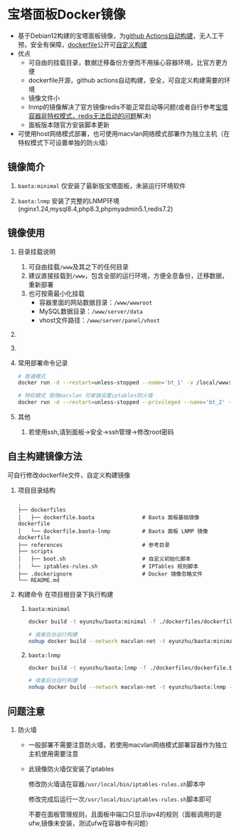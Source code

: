 # 宝塔面板Docker镜像

- 基于Debian12构建的宝塔面板镜像，为[github Actions自动构建](https://github.com/eyunzhu/baota/actions)，无人工干预，安全有保障，[dockerfile](https://github.com/eyunzhu/baota/tree/master/dockerfiles)公开可[自定义构建](##自主构建镜像方法)
- 优点
  - 可自由的挂载目录，数据迁移备份方便而不用操心容器环境，比官方更方便
  - dockerfile开源，github actions自动构建，安全，可自定义构建需要的环境
  - 镜像文件小
  - lnmp的镜像解决了官方镜像redis不能正常启动等问题(或者自行参考[宝塔容器非特权模式，redis无法启动的问题](https://github.com/eyunzhu/baota/blob/e0b85ba86b63bbb1997017424571de299b05a10d/scripts/boot.sh#L36C13-L38C76)解决)
  - 面板版本随官方安装脚本更新
- 可使用host网络模式部署，也可使用macvlan网络模式部署作为独立主机（在特权模式下可设置单独的防火墙）


## 镜像简介


1. `baota:minimal` 仅安装了最新版宝塔面板，未装运行环境软件
   
2. `baota:lnmp` 安装了完整的LNMP环境(nginx1.24,mysql8.4,php8.3,phpmyadmin5.1,redis7.2)

## 镜像使用

1. 目录挂载说明
   1. 可自由挂载`/www`及其之下的任何目录
   2. 建议直接挂载到`/www`，包含全部的运行环境，方便全息备份，迁移数据，重新部署
   3. 也可按需最小化挂载
      - 容器里面的网站数据目录：`/www/wwwroot`
      - MySQL数据目录：`/www/server/data`
      - vhost文件路径：`/www/server/panel/vhost`
   
2. 
   ```
3. 

4. 常用部署命令记录
   ```bash
   # 普通模式
   docker run -d --restart=unless-stopped --name='bt_1' -v /local/www:/www --net macvlan-net --ip 192.168.1.211 eyunzhu/baota:lnmp
   
   # 特权模式 使用macvlan 可单独设置iptables防火墙
   docker run -d --restart=unless-stopped --privileged --name='bt_2' -v /local/www:/www --net macvlan-net --ip 192.168.1.201 --entrypoint="/bin/bash" eyunzhu/baota:lnmp -c "/usr/local/bin/boot.sh & exec /lib/systemd/systemd"
   ```
5. 其他
   
   1. 若使用ssh,请到面板->安全->ssh管理->修改root密码



## 自主构建镜像方法
可自行修改dockerfile文件，自定义构建镜像

1. 项目目录结构
   
   ```plaintext
   .
   ├── dockerfiles
   │   ├── dockerfile.baota               # Baota 面板基础镜像 dockerfile
   │   └── dockerfile.baota-lnmp          # Baota 面板 LNMP 镜像 dockerfile
   ├── references                         # 参考目录
   ├── scripts
   │   ├── boot.sh                        # 自定义初始化脚本
   │   └── iptables-rules.sh              # IPTables 规则脚本
   ├── .dockerignore                      # Docker 镜像忽略文件
   └── README.md
   ```
2. 构建命令
      在项目根目录下执行构建
   
   1. `baota:minimal`
      ```bash
      docker build -t eyunzhu/baota:minimal -f ./dockerfiles/dockerfile.baota . 
      
      # 或者后台运行构建
      nohup docker build --network macvlan-net -t eyunzhu/baota:minimal -f ./dockerfiles/dockerfile.baota . > 1.log 2>&1 &
      ```
   2. `baota:lnmp`
      ```bash
      docker build -t eyunzhu/baota:lnmp -f ./dockerfiles/dockerfile.baota-lnmp . 
      
      # 或者后台运行构建
      nohup docker build --network macvlan-net -t eyunzhu/baota:lnmp -f ./dockerfiles/dockerfile.baota-lnmp . > 2.log 2>&1 &
      ```

## 问题注意
1. 防火墙
   - 一般部署不需要注意防火墙，若使用macvlan网络模式部署容器作为独立主机使用需要注意
   - 此镜像防火墙仅安装了iptables

      修改防火墙请在容器`/usr/local/bin/iptables-rules.sh`脚本中

      修改完成后运行一次`/usr/local/bin/iptables-rules.sh`脚本即可

      不要在面板管理规则，且面板中端口只显示ipv4的规则（面板调用的是ufw,镜像未安装，测试ufw在容器中有问题）





